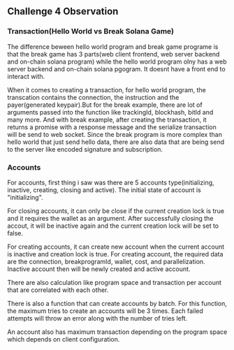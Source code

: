 ## Challenge 4 Observation

### Transaction(Hello World vs Break Solana Game)

The difference beween hello world program and break game programe is that the break game has 3 parts(web client frontend, web server backend and on-chain solana program) while the hello world program olny has a web server backend and on-chain solana pgogram. It doesnt have a front end to interact with.

When it comes to creating a transaction, for hello world program, the transcation contains the connection, the instruction and the payer(generated keypair).But for the break example, there are lot of arguments passed into the function like trackingId, blockhash, bitId and many more. And with break example, after creating the transaction, it returns a promise with a response message and the serialize transaction will be send to web socket. Since the break program is more complex than hello world that just send hello data, there are also data that are being send to the server like encoded signature and subscription.

### Accounts

For accounts, first thing i saw was there are 5 accounts type(initializing, inactive, creating, closing and active). The initial state of account is "initializing".

For closing accounts, it can only be close if the current creation lock is true and it requires the wallet as an argument. After successfully closing the accout, it will be inactive again and the current creation lock will be set to false.

For creating accounts, it can create new account when the current account is inactive and creation lock is true. For creating account, the required data are the connection, breakprogramId, wallet, cost, and parallelization. Inactive account then will be newly created and active account.

There are also calculation like program space and transaction per account that are correlated with each other.

There is also a function that can create accounts by batch. For this function, the maximum tries to create an accounts will be 3 times. Each failed attempts will throw an error along with the number of tries left.

An account also has maximum transaction depending on the program space which depends on client configuration.
